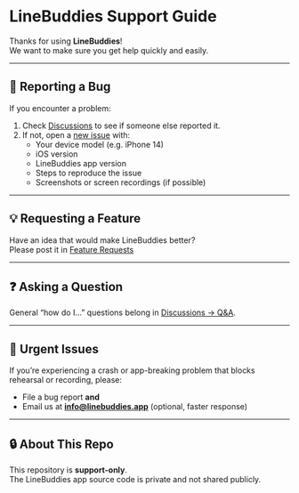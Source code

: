 # LineBuddies Support Guide

Thanks for using **LineBuddies**!  
We want to make sure you get help quickly and easily.

---

## 🐛 Reporting a Bug
If you encounter a problem:
1. Check [Discussions](../../discussions) to see if someone else reported it.
2. If not, open a [new issue](https://github.com/Gallo446/linebuddies-support/issues/new?template=bug_report.yml) with:
   - Your device model (e.g. iPhone 14)
   - iOS version
   - LineBuddies app version
   - Steps to reproduce the issue
   - Screenshots or screen recordings (if possible)

---

## 💡 Requesting a Feature
Have an idea that would make LineBuddies better?  
Please post it in [Feature Requests](https://github.com/Gallo446/linebuddies-support/discussions/categories/feature-requests)

---

## ❓ Asking a Question
General “how do I…” questions belong in [Discussions → Q&A](../../discussions/categories/q-a).

---

## 🚨 Urgent Issues
If you’re experiencing a crash or app-breaking problem that blocks rehearsal or recording, please:
- File a bug report **and**
- Email us at **info@linebuddies.app** (optional, faster response)

---

## 🔒 About This Repo
This repository is **support-only**.  
The LineBuddies app source code is private and not shared publicly.
